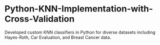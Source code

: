 # Python-KNN-Implementation-with-Cross-Validation
 Developed custom KNN classifiers in Python for diverse datasets including Hayes-Roth, Car Evaluation, and Breast Cancer data.
